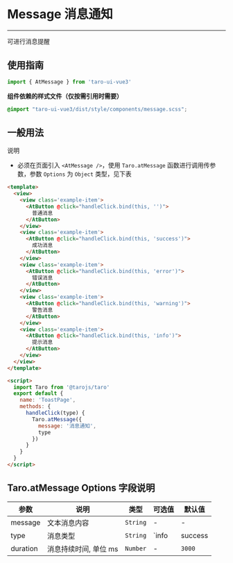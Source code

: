 # Message 消息通知

---
可进行消息提醒

## 使用指南

```ts
import { AtMessage } from 'taro-ui-vue3'
```

**组件依赖的样式文件（仅按需引用时需要）**

```scss
@import "taro-ui-vue3/dist/style/components/message.scss";
```

## 一般用法

说明

* 必须在页面引入 `<AtMessage />`，使用 `Taro.atMessage` 函数进行调用传参数，参数 `Options` 为 `Object` 类型，见下表


```html
<template>
  <view>
    <view class='example-item'>
      <AtButton @click="handleClick.bind(this, '')">
        普通消息
      </AtButton>
    </view>
    <view class='example-item'>
      <AtButton @click="handleClick.bind(this, 'success')">
        成功消息
      </AtButton>
    </view>
    <view class='example-item'>
      <AtButton @click="handleClick.bind(this, 'error')">
        错误消息
      </AtButton>
    </view>
    <view class='example-item'>
      <AtButton @click="handleClick.bind(this, 'warning')">
        警告消息
      </AtButton>
    </view>
    <view class='example-item'>
      <AtButton @click="handleClick.bind(this, 'info')">
        提示消息
      </AtButton>
    </view>
  </view>
</template>

<script>
  import Taro from '@tarojs/taro'
  export default {
    name: 'ToastPage',
    methods: {
      handleClick(type) {
        Taro.atMessage({
          message: '消息通知',
          type
        })
      }
    }
  }
</script>
```


## Taro.atMessage Options 字段说明

| 参数       | 说明   | 类型    | 可选值     | 默认值   |
| ---------- |------| ----- | --------- | ------- |
| message | 文本消息内容 | `String`  | - | - |
| type | 消息类型 | `String`  | `info | success | error | warning` | - |
| duration | 消息持续时间, 单位 ms  | `Number`  | - | `3000` |

